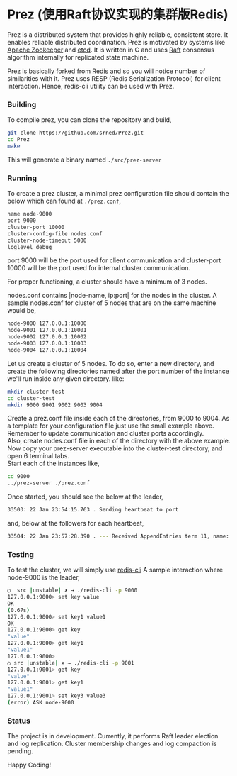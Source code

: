 # Prez (使用Raft协议实现的集群版Redis)

Prez is a distributed system that provides highly reliable, consistent store. It enables reliable distributed coordination. Prez is motivated by systems like [Apache Zookeeper][zookeeper] and [etcd][etcd]. It is written in C and uses [Raft][raft] consensus algorithm internally for replicated state machine.

[zookeeper]: http://zookeeper.apache.org/
[etcd]: https://github.com/coreos/etcd
[raft]: http://raftconsensus.github.io/

Prez is basically forked from [Redis][redis] and so you will notice number of similarities with it. Prez uses RESP (Redis Serialization Protocol) for client interaction. Hence, redis-cli utility can be used with Prez.

[redis]: https://github.com/antirez/redis

### Building
To compile prez, you can clone the repository and build,

```sh
git clone https://github.com/srned/Prez.git
cd Prez
make
```

This will generate a binary named `./src/prez-server`

### Running
To create a prez cluster, a minimal prez configuration file should contain the below which can found at `./prez.conf`,

```sh
name node-9000
port 9000
cluster-port 10000
cluster-config-file nodes.conf
cluster-node-timeout 5000
loglevel debug
```

port 9000 will be the port used for client communication and cluster-port 10000 will be the port used for internal cluster communication.  

For proper functioning, a cluster should have a minimum of 3 nodes.

nodes.conf contains |node-name, ip:port| for the nodes in the cluster. A sample nodes.conf for cluster of 5 nodes that are on the same machine would be,

```sh
node-9000 127.0.0.1:10000
node-9001 127.0.0.1:10001
node-9002 127.0.0.1:10002
node-9003 127.0.0.1:10003
node-9004 127.0.0.1:10004
```

Let us create a cluster of 5 nodes. To do so, enter a new directory, and create the following directories named after the port number of the instance we'll run inside any given directory.
like:

```sh
mkdir cluster-test
cd cluster-test
mkdir 9000 9001 9002 9003 9004
```

Create a prez.conf file inside each of the directories, from 9000 to 9004. As a template for your configuration file just use the small example above. Remember to update communication and cluster ports accordingly.  
Also, create nodes.conf file in each of the directory with the above example.  
Now copy your prez-server executable into the cluster-test directory, and open 6 terminal tabs.  
Start each of the instances like,

```sh
cd 9000
../prez-server ./prez.conf
```

Once started, you should see the below at the leader,

```sh
33503: 22 Jan 23:54:15.763 . Sending heartbeat to port
```

and, below at the followers for each heartbeat,
```sh
33504: 22 Jan 23:57:28.390 . --- Received AppendEntries term 11, name: node-9003, logindex 15, leadercommit 0
```

### Testing
To test the cluster, we will simply use [redis-cli][rediscli]
A sample interaction where node-9000 is the leader,

```sh
○  src |unstable| ✗ → ./redis-cli -p 9000
127.0.0.1:9000> set key value
OK
(0.67s)
127.0.0.1:9000> set key1 value1
OK
127.0.0.1:9000> get key
"value"
127.0.0.1:9000> get key1
"value1"
127.0.0.1:9000>
○ src |unstable| ✗ → ./redis-cli -p 9001
127.0.0.1:9001> get key
"value"
127.0.0.1:9001> get key1
"value1"
127.0.0.1:9001> set key3 value3
(error) ASK node-9000
```

[rediscli]: http://redis.io/download

### Status
The project is in development. Currently, it performs Raft leader election and log replication. Cluster membership changes and log compaction is pending.

Happy Coding!
